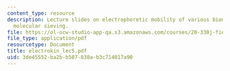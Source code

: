 ```yaml
---
content_type: resource
description: Lecture slides on electrophoretic mobility of various biomolecules and
  molecular sieving.
file: https://ol-ocw-studio-app-qa.s3.amazonaws.com/courses/20-330j-fields-forces-and-flows-in-biological-systems-spring-2007/3de45552ba2bb507838ab3c714017a90_electrokin_lec5.pdf
file_type: application/pdf
resourcetype: Document
title: electrokin_lec5.pdf
uid: 3de45552-ba2b-b507-838a-b3c714017a90
---
```

